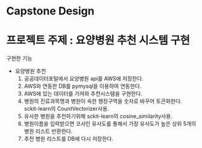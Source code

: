 # Capstone Design
# 프로젝트 주제 : 요양병원 추천 시스템 구현
구현한 기능
- 요양병원 추천
  1. 공공데이터포털에서 요양병원 api를 AWS에 저장한다.
  2. AWS와 연동한 DB를 pymysql을 이용하여 연동한다.
  3. AWS에 있는 데이터를 가져와 추천시스템을 구현한다.
  4. 병원의 진료과목명과 병원이 속한 행정구역을 숫자로 바꾸어 토큰화한다. sckit-learn의 CountVectorizer사용.
  5. 유사한 병원을 추천하기위해 sckit-learn의 cosine_similarity사용.
  6. 병원이름을 입력받으면 코사인 유사도를 통해서 가장 유사도가 높은 상위 5개의 병원 리스트 반환한다.
  7. 추천 병원 리스트를 DB에 다시 저장한다. 
